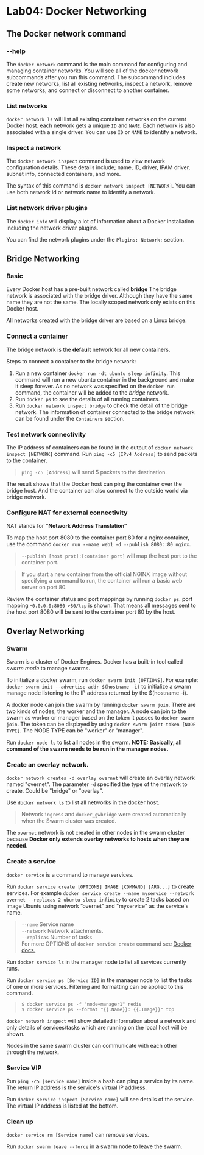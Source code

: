# Lab04: Docker Networking 

## The Docker network command
### --help

The `docker network` command is the main command for configuring and managing container networks. You will see all of the docker network subcommands after you run this command. The subcommand includes create new networks, list all existing networks, inspect a network, remove some networks, and connect or disconnect to another container.  

### List networks

`docker network ls` will list all existing container networks on the current Docker host.  each network gets a unique `ID` and `NAME`. Each network is also associated with a single driver. You can use `ID` or `NAME` to identify a network.  

### Inspect a network

The `docker network inspect` command is used to view network configuration details. These details include; name, ID, driver, IPAM driver, subnet info, connected containers, and more.  

The syntax of this command is `docker network inspect [NETWORK]`. You can use both network id or network name to identify a network.

### List network driver plugins
The `docker info` will display a lot of information about a Docker installation including the network driver plugins.  

You can find the network plugins under the `Plugins: Network:` section.

## Bridge Networking
### Basic
Every Docker host has a pre-built network called **bridge** The bridge network is associated with the bridge driver. Although they have the same name they are not the same. The locally scoped network only exists on this Docker host.  

All networks created with the bridge driver are based on a Linux bridge.

### Connect a container
The bridge network is the **default** network for all new containers.  

Steps to connect a container to the bridge network: 
1. Run a new container `docker run -dt ubuntu sleep infinity`. This command will run a new ubuntu container in the background and make it sleep forever. As no network was specified on the `docker run` command, the container will be added to the *bridge* network.  
2. Run `docker ps` to see the details of all running containers.
3. Run `docker network inspect bridge` to check the detail of the bridge network. The information of container connected to the bridge network can be found under the `Containers` section.

### Test network connectivity
The IP address of containers can be found in the output of `docker network inspect [NETWORK]` command. Run `ping -c5 [IPv4 Address]` to send packets to the container. 
> `ping -c5 [Address]` will send 5 packets to the destination.
  
  
The result shows that the Docker host can ping the container over the bridge host. And the container can also connect to the outside world via bridge network.

### Configure NAT for external connectivity
NAT stands for **"Network Address Translation"**  

To map the host port 8080 to the container port 80 for a nginx container, use the command `docker run --name web1 -d --publish 8080::80 nginx`.  
> `--publish [host prot]:[container port]` will map the host port to the container port.

> If you start a new container from the official NGINX image without specifying a command to run, the container will run a basic web server on port 80.  

Review the container status and port mappings by running `docker ps`. port mapping -`0.0.0.0:8080->80/tcp` is shown. That means all messages sent to the host port 8080 will be sent to the container port 80 by the host.

## Overlay Networking
### Swarm
Swarm is a cluster of Docker Engines. Docker has a built-in tool called *swarm mode* to manage swarms.  

To initialize a docker swarm, run `docker swarm init [OPTIONS]`. For example: `docker swarm init --advertise-addr $(hostname -i)` to initialize a swarm manage node listening to the IP address returned by the $(hostname -i).  

A docker node can join the swarm by running `docker swarm join`. There are two kinds of nodes, the worker and the manager. A node can join to the swarm as worker or manager based on the token it passes to `docker swarm join`. The token can be displayed by using `docker swarm joint-token [NODE TYPE]`. The NODE TYPE can be "worker" or "manager".  

Run `docker node ls` to list all nodes in the swarm. **NOTE: Basically, all command of the swarm needs to be run in the manager nodes.**

### Create an overlay network.
`docker network creates -d overlay overnet` will create an overlay network named "overnet". The parameter `-d` specified the type of the network to create. Could be "bridge" or "overlay".  

Use `docker network ls` to list all networks in the docker host.  
> Network `ingress` and `docker_gwbridge` were created automatically when the Swarm cluster was created.  

The `overnet` network is not created in other nodes in the swarm cluster because **Docker only extends overlay networks to hosts when they are needed**.

### Create a service
`docker service` is a command to manage services.  

Run `docker service create [OPTIONS] IMAGE [COMMAND] [ARG...]` to create services. For example `docker service create --name myservice --network overnet --replicas 2 ubuntu sleep infinity` to create 2 tasks based on image Ubuntu using network “overnet” and "myservice" as the service's name.  
> `--name` Service name  
`--network` Network attachments.  
`--replicas` Number of tasks  
For more OPTIONS of `docker service create` command see <a href="https://docs.docker.com/engine/reference/commandline/service_create/#usage"> Docker docs. </a>  

   
Run `docker service ls` in the manager node to list all services currently runs.  

Run `docker service ps [Service ID]` in the manager node to list the tasks of one or more services. Filtering and formatting can be applied to this command.  
> `$ docker service ps -f "node=manager1" redis`  
`$ docker service ps --format "{{.Name}}: {{.Image}}" top`

`docker network inspect` will show detailed information about a network and only details of services/tasks which are running on the local host will be shown.  

Nodes in the same swarm cluster can communicate with each other through the network.

### Service VIP
Run `ping -c5 [service name]` inside a bash can ping a service by its name. The return IP address is the service's virtual IP address.  

Run `docker service inspect [Service name]` will see details of the service. The virtual IP address is listed at the bottom.

### Clean up  
`docker service rm [Service name]` can remove services.  

Run `docker swarm leave --force` in a swarm node to leave the swarm.
